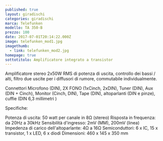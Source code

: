 ```yaml
---
published: true
layout: giradischi
categories: giradischi
marca: Telefunken
modello: TA 350-B
prezzo: 100
date: 2017-07-01T20:14:22.000Z
image: telefunken_mod1.jpg
imagethumb:
  - link: telefunken_mod2.jpg
homepage: true
sottotitolo: Amplificatore integrato a transistor
---
```

Amplificatore stereo 2x50W RMS di potenza di uscita, controllo dei bassi / alti, filtro due uscite per i diffusori di rumore, commutabile individualmente.

Connettori
Microfono (DIN), 2X FONO (1xCinch, 2xDIN), Tuner (DIN), Aux (DIN + Cinch), Monitor (Cinch, DIN), Tape (DIN), altoparlanti (DIN e pinze), cuffie (DIN 6,3 millimetri )

Specifiche:

Potenza di uscita: 50 watt per canale in 8Ω (stereo)
Risposta in frequenza: da 20Hz a 30kHz
Sensibilità d'ingresso: 2mV (MM), 200mV (linea)
Impedenza di carico dell'altoparlante: 4Ω a 16Ω
Semiconduttori: 6 x IC, 15 x transistor, 1 x LED, 6 x diodi
Dimensioni: 460 x 145 x 350 mm
